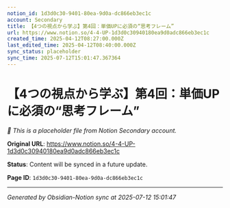```yaml
---
notion_id: 1d3d0c30-9401-80ea-9d0a-dc866eb3ec1c
account: Secondary
title: 【4つの視点から学ぶ】第4回：単価UPに必須の“思考フレーム”
url: https://www.notion.so/4-4-UP-1d3d0c30940180ea9d0adc866eb3ec1c
created_time: 2025-04-12T08:27:00.000Z
last_edited_time: 2025-04-12T08:40:00.000Z
sync_status: placeholder
sync_time: 2025-07-12T15:01:47.367364
---
```


# 【4つの視点から学ぶ】第4回：単価UPに必須の“思考フレーム”

*🔄 This is a placeholder file from Notion Secondary account.*

**Original URL**: https://www.notion.so/4-4-UP-1d3d0c30940180ea9d0adc866eb3ec1c

**Status**: Content will be synced in a future update.

**Page ID**: `1d3d0c30-9401-80ea-9d0a-dc866eb3ec1c`

---

*Generated by Obsidian-Notion sync at 2025-07-12 15:01:47*
